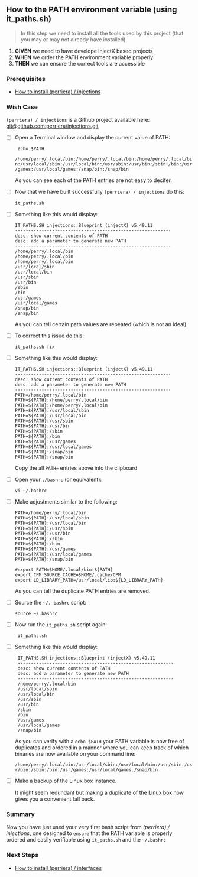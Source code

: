 
## How to the PATH environment variable (using it_paths.sh)
> In this step we need to install all the tools used by this project (that you may or may not already have installed).

 1. **GIVEN** we need to have develope injectX based projects
 2. **WHEN** we order the PATH environment variable properly 
 3. **THEN** we can ensure the correct tools are accessible

### Prerequisites
- [How to install (perriera) / injections](https://github.com/perriera/for_interfaces/blob/main/injections/INSTALL.md)

### Wish Case
`(perriera) / injections` is a Github project available here: [git@github.com:perriera/injections.git](https://github.com/perriera/injections)

 - [ ] Open a Terminal window and display the current value of PATH:

        echo $PATH

    `/home/perry/.local/bin:/home/perry/.local/bin:/home/perry/.local/bin:/usr/local/sbin:/usr/local/bin:/usr/sbin:/usr/bin:/sbin:/bin:/usr/games:/usr/local/games:/snap/bin:/snap/bin`

    As you can see each of the PATH entries are not easy to decifer.

  - [ ] Now that we have built successfully `(perriera) / injections` do this:
	
		it_paths.sh 
	
  - [ ] Something like this would display:
	
        IT_PATHS.SH injections::Blueprint (injectX) v5.49.11
        -----------------------------------------------------------
        desc: show current contents of PATH
        desc: add a parameter to generate new PATH
        -----------------------------------------------------------
        /home/perry/.local/bin
        /home/perry/.local/bin
        /home/perry/.local/bin
        /usr/local/sbin
        /usr/local/bin
        /usr/sbin
        /usr/bin
        /sbin
        /bin
        /usr/games
        /usr/local/games
        /snap/bin
        /snap/bin

    As you can tell certain path values are repeated (which is not an ideal). 
 
 - [ ]  To correct this issue do this:

		it_paths.sh fix

  - [ ] Something like this would display:

        IT_PATHS.SH injections::Blueprint (injectX) v5.49.11
        -----------------------------------------------------------
        desc: show current contents of PATH
        desc: add a parameter to generate new PATH
        -----------------------------------------------------------
        PATH=/home/perry/.local/bin
        PATH=${PATH}:/home/perry/.local/bin
        PATH=${PATH}:/home/perry/.local/bin
        PATH=${PATH}:/usr/local/sbin
        PATH=${PATH}:/usr/local/bin
        PATH=${PATH}:/usr/sbin
        PATH=${PATH}:/usr/bin
        PATH=${PATH}:/sbin
        PATH=${PATH}:/bin
        PATH=${PATH}:/usr/games
        PATH=${PATH}:/usr/local/games
        PATH=${PATH}:/snap/bin
        PATH=${PATH}:/snap/bin

    Copy the all `PATH=` entries above into the clipboard

 - [ ]  Open your `./bashrc` (or equivalent):

        vi ~/.bashrc

 - [ ]  Make adjustments similar to the following:

        PATH=/home/perry/.local/bin
        PATH=${PATH}:/usr/local/sbin
        PATH=${PATH}:/usr/local/bin
        PATH=${PATH}:/usr/sbin
        PATH=${PATH}:/usr/bin
        PATH=${PATH}:/sbin
        PATH=${PATH}:/bin
        PATH=${PATH}:/usr/games
        PATH=${PATH}:/usr/local/games
        PATH=${PATH}:/snap/bin

        #export PATH=$HOME/.local/bin:${PATH}
        export CPM_SOURCE_CACHE=$HOME/.cache/CPM
        export LD_LIBRARY_PATH=/usr/local/lib:${LD_LIBRARY_PATH}

    As you can tell the duplicate PATH entries are removed.

 - [ ] Source the `~/. bashrc` script:

       source ~/.bashrc

 - [ ] Now run the `it_paths.sh` script again:

		it_paths.sh 

 - [ ] Something like this would display:

        IT_PATHS.SH injections::Blueprint (injectX) v5.49.11
        -----------------------------------------------------------
        desc: show current contents of PATH
        desc: add a parameter to generate new PATH
        -----------------------------------------------------------
        /home/perry/.local/bin
        /usr/local/sbin
        /usr/local/bin
        /usr/sbin
        /usr/bin
        /sbin
        /bin
        /usr/games
        /usr/local/games
        /snap/bin

    As you can verify with a `echo $PATH` your PATH variable is now free of duplicates and ordered in a manner where you can keep track of which binaries are now available on your command line:

    `/home/perry/.local/bin:/usr/local/sbin:/usr/local/bin:/usr/sbin:/usr/bin:/sbin:/bin:/usr/games:/usr/local/games:/snap/bin`
    
 - [ ] Make a backup of the Linux box instance.

	It might seem redundant but making a duplicate of the Linux box now gives you a convenient fall back.

### Summary 
Now you have just used your very first bash script from *(perriera) / injections*, one designed to `ensure` that the PATH variable is properly ordered and easily verifiable using `it_paths.sh` and the `~/.bashrc` 

### Next Steps
- [How to install (perriera) / interfaces](https://github.com/perriera/for_interfaces/blob/main/injections/interfaces/INSTALL.md)

